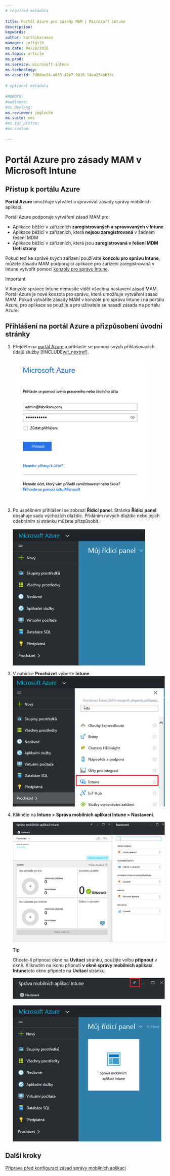 ```yaml
---
# required metadata

title: Portál Azure pro zásady MAM | Microsoft Intune
description:
keywords:
author: karthikaraman
manager: jeffgilb
ms.date: 04/28/2016
ms.topic: article
ms.prod:
ms.service: microsoft-intune
ms.technology:
ms.assetid: 7d6dae94-a833-40b7-9016-14ea234bb33c

# optional metadata

#ROBOTS:
#audience:
#ms.devlang:
ms.reviewer: joglocke
ms.suite: ems
#ms.tgt_pltfrm:
#ms.custom:

---
```


# Portál Azure pro zásady MAM v Microsoft Intune
## Přístup k portálu Azure
**Portál Azure** umožňuje vytvářet a spravovat zásady správy mobilních aplikací.

Portál Azure podporuje vytváření zásad MAM pro:
- Aplikace běžící v zařízeních **zaregistrovaných a spravovaných v Intune**
- Aplikace běžící v zařízeních, která **nejsou zaregistrovaná** v žádném řešení MDM
- Aplikace běžící v zařízeních, která jsou **zaregistrovaná v řešení MDM třetí strany**

Pokud teď ke správě svých zařízení používáte **konzolu pro správu Intune**, můžete zásadu MAM podporující aplikace pro zařízení zaregistrovaná v Intune vytvořit pomocí [konzoly pro správu Intune](configure-and-deploy-mobile-application-management-policies-in-the-microsoft-intune-console.md).
>[!IMPORTANT]
> V Konzole správce Intune nemusíte vidět všechna nastavení zásad MAM. Portál Azure je nové konzola pro správu, která umožňuje vytváření zásad MAM. Pokud vytváříte zásady MAM v konzole pro správu Intune i na portálu Azure, pro aplikace se použije a pro uživatele se nasadí zásada na portálu Azure.

## Přihlášení na portál Azure a přizpůsobení úvodní stránky

1.  Přejděte na [portál Azure](https://portal.azure.com) a přihlaste se pomocí svých přihlašovacích údajů služby [!INCLUDE[wit_nextref](../includes/wit_nextref_md.md)].

    ![Snímek obrazovky přihlašovací stránky portálu Azure](../media/AppManagement/AzurePortal_MAMSigninPage.png)

2.  Po úspěšném přihlášení se zobrazí **Řídicí panel**. Stránka **Řídicí panel** obsahuje sadu výchozích dlaždic. Přidáním nových dlaždic nebo jejich odebráním si stránku můžete přizpůsobit.

    ![Snímek obrazovky Řídicí panel portálu Azure](../media/AppManagement/AzurePortal_MAMStartboard_NoMAM.png)

3.  V nabídce **Procházet** vyberte **Intune**.![Snímek obrazovky nabídky Procházet se zvýrazněnou službou Intune](../media/AppManagement/AzurePortal_MAM_Browse_Intune.png)

4.  Klikněte na **Intune > Správa mobilních aplikací Intune > Nastavení**.

    ![Snímek obrazovky okna Správa mobilních aplikací Intune](../media/AppManagement/AzurePortal_MAM_Mainblade.png)

    > [!TIP]
    > Chcete-li připnout okno na **Uvítací** stránku, použijte volbu **připnout** v okně.  Kliknutím na ikonu připnutí **v okně správy mobilních aplikací Intune**toto okno připnete na **Uvítací** stránku.

    ![Snímek obrazovky okna Správa mobilních aplikací Intune se zvýrazněnou ikonou připnutí](../media/AppManagement/AzurePortal_MAM_PinBladeAction.png)

    ![Snímek obrazovky Řídicí panel s připnutou dlaždicí Intune](../media/AppManagement/AzurePortal_MAM_Startboard_withMAM.png)
## Další kroky
[Příprava před konfigurací zásad správy mobilních aplikací](get-ready-to-configure-mobile-app-management-policies-with-microsoft-intune.md)


<!--HONumber=Jun16_HO2-->


